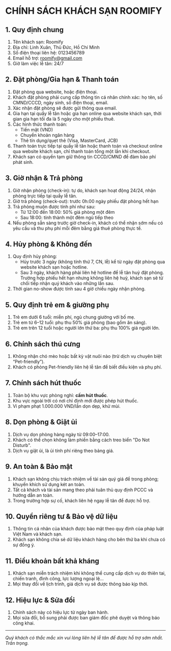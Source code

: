 # CHÍNH SÁCH KHÁCH SẠN ROOMIFY

## 1. Quy định chung

1. Tên khách sạn: Roomify
2. Địa chỉ: Linh Xuân, Thủ Đức, Hồ Chí Minh
3. Số điện thoại liên hệ: 0123456789
4. Email hỗ trợ: [roomify@gmail.com](mailto\:roomify@gmail.com)
5. Giờ làm việc lễ tân: 24/7

## 2. Đặt phòng/Gia hạn & Thanh toán

1. Đặt phòng qua website, hoặc điện thoại.
2. Khách đặt phòng phải cung cấp thông tin cá nhân chính xác: họ tên, số CMND/CCCD, ngày sinh, số điện thoại, email. 
3. Xác nhận đặt phòng sẽ được gửi thông qua email.
4. Gia hạn tại quầy lễ tân hoặc gia hạn online qua website khách sạn, thời gian gia hạn tối đa là 5 ngày cho một phiếu thuê. 
5. Các hình thức thanh toán:
   - Tiền mặt (VND)
   - Chuyển khoản ngân hàng
   - Thẻ tín dụng/quẹt thẻ (Visa, MasterCard, JCB)
6. Thanh toán trực tiếp tại quầy lễ tân hoặc thanh toán và checkout online qua website khách sạn, chỉ thanh toán tổng một lần khi checkout.  
7. Khách sạn có quyền tạm giữ thông tin CCCD/CMND để đảm bảo phí phát sinh.

## 3. Giờ nhận & Trả phòng

1. Giờ nhận phòng (check-in): tự do, khách sạn hoạt động 24/24, nhận phòng trực tiếp tại quầy lễ tân.
2. Giờ trả phòng (check-out): trước 0h:00 ngày phiếu đặt phòng hết hạn
3. Trả phòng muộn được tính phí như sau:
   - Từ 12:00 đến 18:00: 50% giá phòng một đêm
   - Sau 18:00: tính thành một đêm ngủ tiếp theo
4. Nếu phòng sẵn sàng trước giờ check-in, khách có thể nhận sớm nếu có yêu cầu và thu phụ phí mỗi đêm bằng giá thuê phòng thực tế. 

## 4. Hủy phòng & Không đến

1. Quy định hủy phòng:
   - Hủy trước 3 ngày (không tính thứ 7, CN, lễ) kể từ ngày đặt phòng qua website khách sạn hoặc hotline. 
   - Sau 3 ngày, khách hàng phải liên hệ hotline để lễ tân huỷ đặt phòng. Trường hợp phiếu hết hạn nhưng không liên hệ huỷ, khách sạn sẽ từ chối tiếp nhận quý khách vào những lần sau. 
2. Thời gian no-show được tính sau 4 giờ chiều ngày nhận phòng.

## 5. Quy định trẻ em & giường phụ

1. Trẻ em dưới 6 tuổi: miễn phí, ngủ chung giường với bố mẹ.
2. Trẻ em từ 6–12 tuổi: phụ thu 50% giá phòng (bao gồm ăn sáng).
3. Trẻ em trên 12 tuổi hoặc người lớn thứ ba: phụ thu 100% giá người lớn.

## 6. Chính sách thú cưng

1. Không nhận chó mèo hoặc bất kỳ vật nuôi nào (trừ dịch vụ chuyên biệt “Pet-friendly”).
2. Khách có phòng Pet-friendly liên hệ lễ tân để biết điều kiện và phụ phí.

## 7. Chính sách hút thuốc

1. Toàn bộ khu vực phòng nghỉ: **cấm hút thuốc**.
2. Khu vực ngoài trời có nơi chỉ định mới được phép hút thuốc.
3. Vi phạm phạt 1.000.000 VND/lần dọn dẹp, khử mùi.

## 8. Dọn phòng & Giặt ủi

1. Dịch vụ dọn phòng hàng ngày từ 09:00–17:00.
2. Khách có thể chọn không làm phiền bằng cách treo biển "Do Not Disturb".
3. Dịch vụ giặt ủi, là ủi tính phí riêng theo bảng giá.

## 9. An toàn & Bảo mật

1. Khách sạn không chịu trách nhiệm về tài sản quý giá để trong phòng; khuyến khích sử dụng két an toàn.
2. Tất cả khách và tài sản mang theo phải tuân thủ quy định PCCC và hướng dẫn an toàn.
3. Trong trường hợp sự cố, khách liên hệ ngay lễ tân để được hỗ trợ.

## 10. Quyền riêng tư & Bảo vệ dữ liệu

1. Thông tin cá nhân của khách được bảo mật theo quy định của pháp luật Việt Nam và khách sạn.
2. Khách sạn không chia sẻ dữ liệu khách hàng cho bên thứ ba khi chưa có sự đồng ý.

## 11. Điều khoản bất khả kháng

1. Khách sạn miễn trách nhiệm khi không thể cung cấp dịch vụ do thiên tai, chiến tranh, đình công, lực lượng ngoại lệ…
2. Mọi thay đổi về lịch trình, giá dịch vụ sẽ được thông báo kịp thời.

## 12. Hiệu lực & Sửa đổi

1. Chính sách này có hiệu lực từ ngày ban hành.
2. Mọi sửa đổi, bổ sung phải được ban giám đốc phê duyệt và thông báo công khai.

---

*Quý khách có thắc mắc xin vui lòng liên hệ lễ tân để được hỗ trợ sớm nhất. Trân trọng.*

